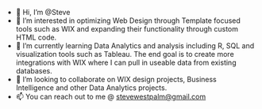 - 👋 Hi, I’m @Steve
- 👀 I’m interested in optimizing Web Design through Template focused tools such as WIX and expanding their functionality through custom HTML code. 
- 🌱 I’m currently learning Data Analytics and analysis including R, SQL and visualization tools such as Tableau. The end goal is to create more integrations with WIX where I can pull in useable data from existing databases. 
- 💞️ I’m looking to collaborate on WIX design projects, Business Intelligence and other Data Analytics projects. 
- 📫 You can reach out to me @ stevewestpalm@gmail.com

<!--START_SECTION:badges-->
<!--END_SECTION:badges-->

<!---
sodems123/sodems123 is a ✨ special ✨ repository because its `README.md` (this file) appears on your GitHub profile.
You can click the Preview link to take a look at your changes.
--->
